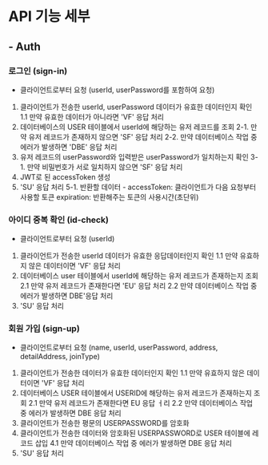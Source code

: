 # API 기능 세부

## - Auth

### 로그인 (sign-in)

-   클라이언트로부터 요청 (userId, userPassword를 포함하여 요청)

1. 클라이언트가 전송한 userId, userPassword 데이터가 유효한 데이터인지 확인
   1.1 만약 유효한 데이터가 아니라면 'VF' 응답 처리
2. 데이터베이스의 USER 테이블에서 userId에 해당하는 유저 레코드를 조회
   2-1. 만약 유저 레코드가 존재하지 않으면 'SF' 응답 처리
   2-2. 만약 데이터베이스 작업 중 에러가 발생하면 'DBE' 응답 처리
3. 유저 레코드의 userPassword와 입력받은 userPassword가 일치하는지 확인
   3-1. 만약 비밀번호가 서로 일치하지 않으면 'SF' 응답 처리
4. JWT로 된 accessToken 생성
5. 'SU' 응답 처리
   5-1. 반환할 데이터 - accessToken: 클라이언트가 다음 요청부터 사용할 토큰
   expiration: 반환해주는 토큰의 사용시간(초단위)

### 아이디 중복 확인 (id-check)

-   클라이언트로부터 요청 (userId)

1. 클라이언트가 전송한 userId 데이터가 유효한 응답데이터인지 확인
   1.1 만약 유효하지 않은 데이터이면 'VF' 응답 처리
2. 데이터베이스 user 테이블에서 userId에 해당하는 유저 레코드가 존재하는지 조회
   2.1 만약 유저 레코드가 존재한다면 'EU' 응답 처리
   2.2 만약 데이터베이스 작업 중 에러가 발생하면 DBE'응답 처리
3. 'SU' 응답 처리

### 회원 가입 (sign-up)

-   클라이언트로부터 요청 (name, userId, userPassword, address, detailAddress, joinType)

1. 클라이언트가 전송한 데이터가 유효한 데이터인지 확인
   1.1 만약 유효하지 않은 데이터이면 'VF' 응답 처리
2. 데이터베이스 USER 테이블에서 USERID에 해당하는 유저 레코드가 존재하는지 조회
   2.1 만약 유저 레코드가 존재한다면 EU 응답 ㅓ리
   2.2 만약 데이터베이스 작업 중 에러가 발생하면 DBE 응답 처리
3. 클라이언트가 전송한 평문의 USERPASSWORD를 암호화
4. 클라이언트가 전송한 데이터와 암호화된 USERPASSWORD로 USER 테이블에 레코드 삽입
   4.1 만약 데이터베이스 작업 중 에러가 발생하면 DBE 응답 처리
5. 'SU' 응답 처리
